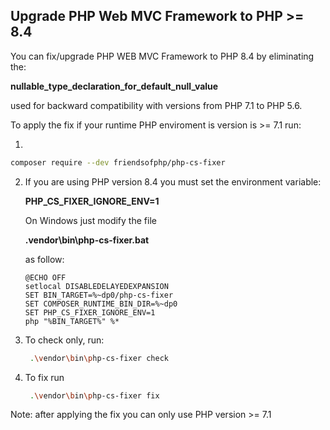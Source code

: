 ## Upgrade PHP Web MVC Framework to PHP >= 8.4

You can fix/upgrade PHP WEB MVC Framework to PHP 8.4 by eliminating the:

**nullable_type_declaration_for_default_null_value**

used for backward compatibility with versions from PHP 7.1 to PHP 5.6.

To apply the fix if your runtime PHP enviroment is version is >= 7.1 run:

1)

  ```bash
composer require --dev friendsofphp/php-cs-fixer
  ```

2) If you are using PHP version 8.4 you must set the environment variable:

   **PHP_CS_FIXER_IGNORE_ENV=1**

   On Windows just modify the file

   **.vendor\bin\php-cs-fixer.bat**

   as follow:

   ```batch
   @ECHO OFF
   setlocal DISABLEDELAYEDEXPANSION
   SET BIN_TARGET=%~dp0/php-cs-fixer
   SET COMPOSER_RUNTIME_BIN_DIR=%~dp0
   SET PHP_CS_FIXER_IGNORE_ENV=1
   php "%BIN_TARGET%" %*
   ```

3) To check only, run:
   ```bash
    .\vendor\bin\php-cs-fixer check
   ```
4) To fix run
   ```bash
    .\vendor\bin\php-cs-fixer fix
   ```

Note: after applying the fix you can only use PHP version >= 7.1

